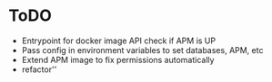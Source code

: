 # ToDO
- Entrypoint for docker image API check if APM is UP
- Pass config in environment variables to set databases, APM, etc
- Extend APM image to fix permissions automatically
- refactor''